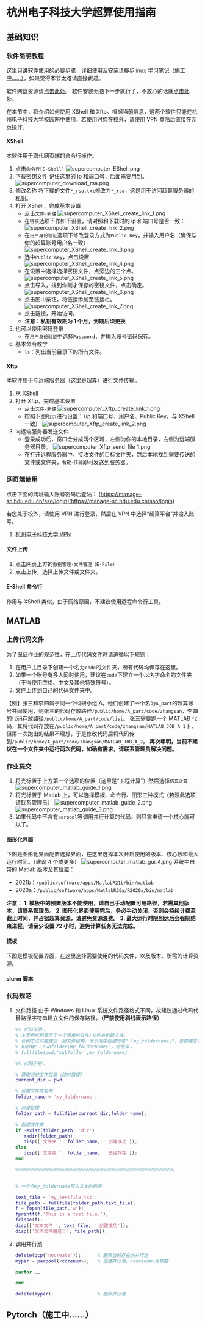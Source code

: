 # 杭州电子科技大学超算使用指南

## 基础知识

### 软件简明教程

这里只讲软件使用的必要步骤，详细使用及安装请移步[linux 学习笔记（施工中……）](https://github.com/LCQaha/My_notebook/blob/main/Linux/HanSP_notebook.md#%E8%BD%AF%E4%BB%B6%E6%96%BD%E5%B7%A5%E4%B8%AD)，如果觉得本节太难请直接跳过。

软件网盘资源请[点击此处](https://pan.baidu.com/s/14sh6Jx0jNJekzR0epgrdgQ?pwd=yxsm)。
软件安装无脑下一步就行了，不放心的话就[点击此处](https://www.bilibili.com/video/BV1Sv411r7vd/?p=14&share_source=copy_web&vd_source=d2703b4814ac43d97585ae499ae4f355&t=456)。

在本节中，将介绍如何使用 XShell 和 Xftp。根据当前信息，这两个软件只能在杭州电子科技大学校园网中使用，若使用时您在校外，请使用 VPN 登陆后直接在网页操作。

#### XShell

本软件用于取代网页端的命令行操作。

1. 点击`命令行[E-Shell]`
   ![supercomputer_EShell.png](./img/supercomputer_EShell.png)
2. 下载密钥文件
   记住这里的 ip 和端口号，后面需要用到。
   ![supercomputer_download_rsa.png](./img/supercomputer_download_rsa.png)
3. 修改名称
   将下载的文件`*_rsa.txt`修改为`*_rsa`，这是用于访问超算服务器的私钥。
4. 打开 XShell，完成基本设置
   - 点击`文件-新建`
     ![supercomputer_XShell_create_link_1.png](./img/supercomputer_XShell_create_link_1.png)
   - 在`链接`选项下作如下设置，请对照和下载时的 ip 和端口号是否一致：
     ![supercomputer_XShell_create_link_2.png](./img/supercomputer_XShell_create_link_2.png)
   - 在`用户身份验证`选项下修改登录方式为`Public Key`，并输入用户名（确保与你的超算账号用户名一致）
     ![supercomputer_XShell_create_link_3.png](./img/supercomputer_XShell_create_link_3.png)
   - 选中`Public Key`，点击设置
     ![supercomputer_XShell_create_link_4.png](./img/supercomputer_XShell_create_link_4.png)
   - 在设置中选择选择密钥文件，点旁边的三个点。
     ![supercomputer_XShell_create_link_5.png](./img/supercomputer_XShell_create_link_5.png)
   - 点击导入，找到你刚才保存的密钥文件，点击确定。
     ![supercomputer_XShell_create_link_6.png](./img/supercomputer_XShell_create_link_6.png)
   - 点击图中按钮，将链接添加至链接栏。
     ![supercomputer_XShell_create_link_7.png](./img/supercomputer_XShell_create_link_7.png)
   - 点击链接，开始访问。
   - **注意：私钥有效期为 1 个月，到期后须更换**
5. 也可以使用密码登录
   - 在`用户身份验证`中选择`Password`，并输入账号密码保存。
6. 基本命令教学
   - `ls`：列出当前目录下的所有文件。

#### Xftp

本软件用于与远端服务器（这里是超算）进行文件传输。

1. 从 XShell
2. 打开 Xftp，完成基本设置
   - 点击`文件-新建`
     ![supercomputer_Xftp_create_link_1.png](./img/supercomputer_Xftp_create_link_1.png)
   - 按照下图所示进行设置：（ip 和端口号、用户名、Public Key，与 XShell 一致）
     ![supercomputer_Xftp_create_link_2.png](./img/supercomputer_Xftp_create_link_2.png)
3. 向远端服务器发送文件
   - 登录成功后，窗口会分成两个区域，左侧为你的本地目录，右侧为远端服务器目录。
     ![supercomputer_Xftp_send_file_1.png](./img/supercomputer_Xftp_send_file_1.png)
   - 在打开远程服务器中，接收文件的目标文件夹，然后本地找到需要传送的文件或文件夹，`右键-传输`即可发送到服务器。

### 网页端使用

点击下面的网址输入账号密码后登陆：
[https://manage-sc.hdu.edu.cn/sso/login](https://manage-sc.hdu.edu.cn/sso/login)

若您处于校外，请使用 VPN 进行登录，然后在 VPN 中选择“超算平台”并输入账号。

1. [杭州电子科技大学 VPN](https://vpn.hdu.edu.cn)

#### 文件上传

1. 点击网页上方的`数据管理-文件管理（E-File）`
2. 点击上传，选择上传文件或文件夹。

#### E-Shell 命令行

作用与 XShell 类似，由于网络原因，不建议使用远程命令行工具。

## MATLAB

### 上传代码文件

为了保证作业的规范性，在上传代码文件时请遵循以下规则：

1. 在用户主目录下创建一个名为`code`的文件夹，所有代码均保存在这里。
2. 如果一个账号有多人同时使用，建议在`code`下建立一个以名字命名的文件夹（不得使用空格、中文及其他特殊符号）。
3. 文件上传到自己的代码文件夹中。

【例】张三和李四属于同一个科研小组 A，他们创建了一个名为`A_part`的超算账号共同使用，则张三的代码存放路径`/public/home/A_part/code/zhangsan`，李四的代码存放路径`/public/home/A_part/code/lisi`。
张三需要跑一个 MATLAB 代码，其将代码存放在`/public/home/A_part/code/zhangsan/MATLAB_JOB_A_1`下，但第一次跑出的结果不理想，于是修改代码后将代码传到`/public/home/A_part/code/zhangsan/MATLAB_JOB_A_2`。
**再次申明，当前不建议在一个文件夹中运行两次代码，如确有需求，请联系管理员解决问题。**

### 作业提交

1. 将光标置于上方第一个选项的位置（这里是“工程计算”）然后选择`仿真计算`
   ![supercomputer_matlab_guide_1.png](./img/supercomputer_matlab_guide_1.png)
2. 将光标置于 Matlab 上，可以选择模板、命令行、图形三种模式（若没此选项请联系管理员）
   ![supercomputer_matlab_guide_2.png](./img/supercomputer_matlab_guide_2.png)
   ![supercomputer_matlab_guide_3.png](./img/supercomputer_matlab_guide_3.png)
3. 如果代码中不含有`parpool`等调用并行计算的代码，则只需申请一个核心就可以了。

#### 图形化界面

下图是图形化界面配置选择界面，在这里选择本次开启使用的版本、核心数和最大运行时间。（建议 4 个或更多）
![supercomputer_matlab_gui_4.png](./img/supercomputer_matlab_gui_4.png)
系统中自带的 Matlab 版本及其位置：

- 2021b：`/public/software/apps/MatlabR21b/bin/matlab`
- 2020a：`/public/software/apps/MatlabR20a/R2020a/bin/matlab`

**注意**：
**1. 模板中的预置版本不能使用，请自己手动配置可用路径，若需其他版本，请联系管理员。**
**2. 图形化界面使用完后，务必手动关闭，否则会持续计费至截止时间，并占据超算资源，请避免资源浪费。**
**3. 最大运行时限到达后会强制结束进程，请至少设置 72 小时，避免计算任务无法完成。**

#### 模板

下图是模板配置界面，在这里选择需要使用的代码文件，以及版本、所需的计算资源。

#### slurm 脚本

### 代码规范

1. 文件路径
   由于 Windows 和 Linux 系统文件路径格式不同，故建议通过代码代替路径字符串建立文件的保存路径。**（严禁使用斜线表示路径）**

   ```matlab
   %% 代码说明：
   % 本示例代码表示了一个简单的文件/文件夹创建方法。
   % 示例方法只能建立一层文件结构，本示例中创建的是".\my_foldername\"，若要建立多层，则需在fullfile()中添加更多的字符串。
   % 如创建".\subfolder\my_foldername\"，则使用：
   % fullfile(pwd,'subfolder',my_foldername)

   %% 代码示例：

   % 获取当前工作目录（绝对路径）
   current_dir = pwd;

   % 设置文件夹名称
   folder_name = 'my_foldername';

   % 拼接路径
   folder_path = fullfile(current_dir,folder_name);

   % 创建文件夹
   if ~exist(folder_path, 'dir')
      mkdir(folder_path);
      disp(['文件夹 ', folder_name, ' 创建成功']);
   else
      disp(['文件夹 ', folder_name, ' 已经存在']);
   end

   %%%%%%%%%%%%%%%%%%%%%%%%%%%%%%%%%%%%%%%%%%%%%%%%%%%%%%%%%%


   % 一个向my_foldername写入文本的例子

   text_file = 'my_textfile.txt';
   file_path = fullfile(folder_path,text_file);
   f = fopen(file_path,'w');
   fprintf(f,'This is a test file.');
   fclose(f);
   disp(['文本文件 ', text_file, ' 创建成功']);
   disp(['文本文件路径：', file_path]);

   ```

2. 调用并行池

   ```matlab
   delete(gcp('nocreate'));      % 删除当前存在的并行池
   mypar = parpool(<corenum>);   % 创建并行池，<corenum>为核数

   parfor ……

   end

   delete(mypar);                % 删除并行池

   ```

## Pytorch（施工中……）
